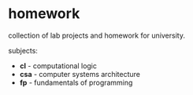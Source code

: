 # homework
collection of lab projects and homework for university.

subjects:
* **cl** - computational logic
* **csa** - computer systems architecture
* **fp** - fundamentals of programming
